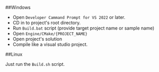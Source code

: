 
##Windows

- Open `Developer Cammand Prompt for VS 2022` or later.
- CD in to project's root directory.
- Run `Build.bat` script (provide target project name or sample name)
- Open `Engine/CMake/{PROJECT_NAME}`
- Open project's solution
- Compile like a visual studio project.

##Linux

Just run the `Build.sh` script.